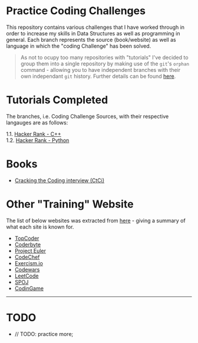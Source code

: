 # Practice Coding Challenges

This repository contains various challenges that I have worked through in order to increase my skills in Data Structures as well as programming in general. 
Each branch represents the source (book/website) as well as language in which the "coding Challenge" has been solved. 

> As not to ocupy too many repositories with "tutorials" I've decided to group them into a single repository by making use of the `git`'s `orphan` command - allowing you to have independent branches with their own independant `git` history. Further details can be found [here](https://gist.github.com/BenWolfaardt/50905fa3e10d73b3622a3148afffed09).

# Tutorials Completed

The branches, i.e. Coding Challenge Sources, with their respective langauges are as follows:  

1.1. [Hacker Rank - C++](https://github.com/BenWolfaardt/Coding_Challenge_Websites/tree/01-Hacker_Rank-C+%2B)  
1.2. [Hacker Rank - Python](https://github.com/BenWolfaardt/Practice_Coding_Challenges/tree/01-Hacker_Rank-Python)  
<!-- 2.0. [LeetCode - Go](https://github.com/BenWolfaardt/Coding_Challenge_Websites/tree/02-LeetCode-Go)   -->
<!-- 3.0. [Cracking the Coding Interview - Python](https://github.com/BenWolfaardt/Practice_Coding_Challenges/tree/03-CtCi-Python) -->
<!--4. [TestDome - Python](https://www.testdome.com/)
5. []()
6. []()
7. []()
8. []()
9. []()
10. []() -->

# Books

* [Cracking the Coding interview (CtCi)](https://www.crackingthecodinginterview.com/)

# Other "Training" Website

The list of below websites was extracted from [here](https://www.freecodecamp.org/news/the-10-most-popular-coding-challenge-websites-of-2016-fb8a5672d22f/) - giving a summary of what each site is known for.

* [TopCoder](https://www.topcoder.com/challenges/?pageIndex=1)
* [Coderbyte](https://www.coderbyte.com/)
* [Project Euler](https://projecteuler.net/)
* [CodeChef](https://www.codechef.com/)
* [Exercism.io](https://exercism.io/)
* [Codewars](https://www.codewars.com/)
* [LeetCode](https://leetcode.com/)
* [SPOJ](http://www.spoj.com/)
* [CodinGame](https://www.codingame.com/)

---

# TODO

* // TODO: practice more;  

